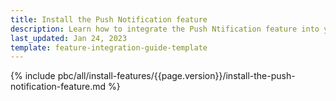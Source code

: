 ```yaml
---
title: Install the Push Notification feature
description: Learn how to integrate the Push Ntification feature into your project
last_updated: Jan 24, 2023
template: feature-integration-guide-template
---
```


{% include pbc/all/install-features/{{page.version}}/install-the-push-notification-feature.md %} <!-- To edit, see /_includes/pbc/all/install-features/202304.0/install-the-push-notification-feature.md -->